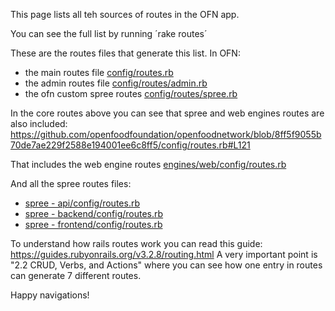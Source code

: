 This page lists all teh sources of routes in the OFN app.

You can see the full list by running ´rake routes´

These are the routes files that generate this list.
In OFN:
- the main routes file [config/routes.rb](https://github.com/openfoodfoundation/openfoodnetwork/blob/master/config/routes.rb)
- the admin routes file [config/routes/admin.rb](https://github.com/openfoodfoundation/openfoodnetwork/blob/master/config/routes/admin.rb) 
- the ofn custom spree routes
[config/routes/spree.rb](https://github.com/openfoodfoundation/openfoodnetwork/blob/master/config/routes/spree.rb) 

In the core routes above you can see that spree and web engines routes are also included:
https://github.com/openfoodfoundation/openfoodnetwork/blob/8ff5f9055b70de7ae229f2588e194001ee6c8ff5/config/routes.rb#L121

That includes the web engine routes [engines/web/config/routes.rb](https://github.com/openfoodfoundation/openfoodnetwork/blob/master/engines/web/config/routes.rb) 

And all the spree routes files:
- [spree - api/config/routes.rb](https://github.com/spree/spree/blob/master/api/config/routes.rb) 
- [spree - backend/config/routes.rb](https://github.com/spree/spree/blob/master/backend/config/routes.rb) 
- [spree - frontend/config/routes.rb](https://github.com/spree/spree/blob/master/frontend/config/routes.rb) 

To understand how rails routes work you can read this guide:
https://guides.rubyonrails.org/v3.2.8/routing.html
A very important point is "2.2 CRUD, Verbs, and Actions" where you can see how one entry in routes can generate 7 different routes.

Happy navigations!